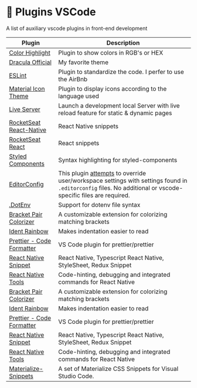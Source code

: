 
# :rocket: Plugins VSCode

A list of auxiliary vscode plugins in front-end development

| Plugin | Description |
|--|--|
| [Color Highlight](https://marketplace.visualstudio.com/items?itemName=naumovs.color-highlight) | Plugin to show colors in RGB's or HEX |
| [Dracula Official](https://marketplace.visualstudio.com/items?itemName=dracula-theme.theme-dracula) | My favorite theme |
| [ESLint](https://marketplace.visualstudio.com/items?itemName=dbaeumer.vscode-eslint) | Plugin to standardize the code. I perfer to use the AirBnb|
| [Material Icon Theme](https://marketplace.visualstudio.com/items?itemName=PKief.material-icon-theme) | Plugin to display icons according to the language used |
|  [Live Server](https://marketplace.visualstudio.com/items?itemName=ritwickdey.LiveServer) | Launch a development local Server with live reload feature for static & dynamic pages  |
| [RocketSeat React-Native](https://marketplace.visualstudio.com/items?itemName=rocketseat.RocketseatReactNative) | React Native snippets |
| [RocketSeat React](https://marketplace.visualstudio.com/items?itemName=rocketseat.RocketseatReactJS) | React snippets |
| [Styled Components](https://marketplace.visualstudio.com/items?itemName=jpoissonnier.vscode-styled-components) | Syntax highlighting for styled-components |
| [EditorConfig](https://marketplace.visualstudio.com/items?itemName=EditorConfig.EditorConfig)  | This plugin [attempts](https://marketplace.visualstudio.com/items?itemName=EditorConfig.EditorConfig#known-issues) to override user/workspace settings with settings found in `.editorconfig` files. No additional or vscode-specific files are required. |
| [.DotEnv](https://marketplace.visualstudio.com/items?itemName=mikestead.dotenv) | Support for dotenv file syntax |
| [Bracket Pair Colorizer](https://marketplace.visualstudio.com/items?itemName=CoenraadS.bracket-pair-colorizer) | A customizable extension for colorizing matching brackets |
| [Ident Rainbow](https://marketplace.visualstudio.com/items?itemName=oderwat.indent-rainbow) | Makes indentation easier to read |
| [Prettier - Code Formatter](https://marketplace.visualstudio.com/items?itemName=esbenp.prettier-vscode)| VS Code plugin for prettier/prettier |
| [React Native Snippet](https://marketplace.visualstudio.com/items?itemName=jundat95.react-native-snippet) | React Native, Typescript React Native, StyleSheet, Redux Snippet |
| [React Native Tools](https://marketplace.visualstudio.com/items?itemName=vsmobile.vscode-react-native)| Code-hinting, debugging and integrated commands for React Native |
[Bracket Pair Colorizer](https://marketplace.visualstudio.com/items?itemName=CoenraadS.bracket-pair-colorizer) | A customizable extension for colorizing matching brackets |
| [Ident Rainbow](https://marketplace.visualstudio.com/items?itemName=oderwat.indent-rainbow) | Makes indentation easier to read |
| [Prettier - Code Formatter](https://marketplace.visualstudio.com/items?itemName=esbenp.prettier-vscode)| VS Code plugin for prettier/prettier |
| [React Native Snippet](https://marketplace.visualstudio.com/items?itemName=jundat95.react-native-snippet) | React Native, Typescript React Native, StyleSheet, Redux Snippet |
| [React Native Tools](https://marketplace.visualstudio.com/items?itemName=vsmobile.vscode-react-native)| Code-hinting, debugging and integrated commands for React Native |
| [Materialize-Snippets](https://marketplace.visualstudio.com/items?itemName=leninp.materialize-snippets)| A set of Materialize CSS Snippets for Visual Studio Code. |
